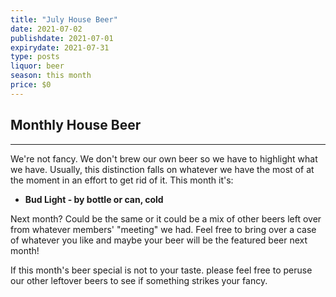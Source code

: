 ```yaml
---
title: "July House Beer"
date: 2021-07-02
publishdate: 2021-07-01
expirydate: 2021-07-31
type: posts
liquor: beer
season: this month
price: $0
---
```

## Monthly House Beer
---
We're not fancy.  We don't brew our own beer so we have to highlight what we have.  Usually, this distinction falls on whatever we have the most of at the moment in an effort to get rid of it.  This month it's:

* **Bud Light - by bottle or can, cold**

Next month?  Could be the same or it could be a mix of other beers left over from whatever members' "meeting" we had.  Feel free to bring over a case of whatever you like and maybe your beer will be the featured beer next month!

If this month's beer special is not to your taste. please feel free to peruse our other leftover beers to see if something strikes your fancy.

